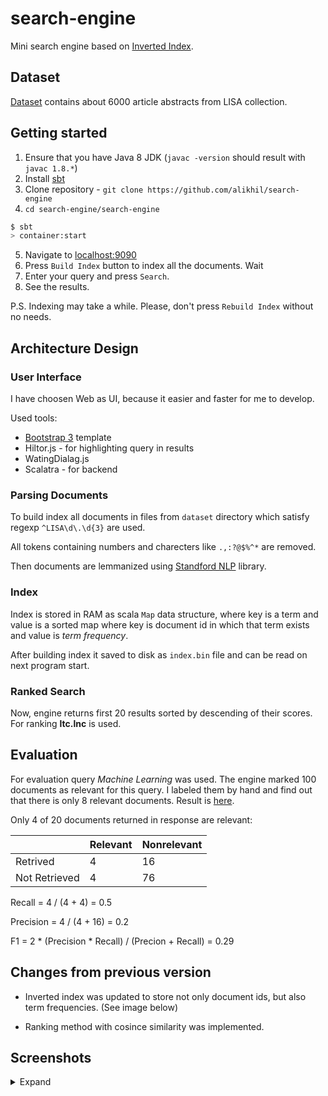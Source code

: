 # search-engine

Mini search engine based on [Inverted Index](https://en.wikipedia.org/wiki/Inverted_index).

## Dataset

[Dataset](https://github.com/alikhil/search-engine/tree/master/dataset) contains about 6000 article abstracts from LISA collection.

## Getting started

1. Ensure that you have Java 8 JDK (`javac -version` should result with `javac 1.8.*`)
1. Install [sbt](http://www.scala-sbt.org/download.html)
1. Clone repository - `git clone https://github.com/alikhil/search-engine`
1. `cd search-engine/search-engine`

```bash
$ sbt
> container:start
```

5. Navigate to [localhost:9090](http://localhost:9090)
6. Press `Build Index` button to index all the documents. Wait
7. Enter your query and press `Search`.
8. See the results.

P.S. Indexing may take a while. Please, don't press `Rebuild Index` without no needs.

## Architecture Design

### User Interface

I have choosen Web as UI, because it easier and faster for me to develop.

Used tools:

* [Bootstrap 3](http://getbootstrap.com/) template
* Hiltor.js - for highlighting query in results
* WatingDialag.js
* Scalatra - for backend

### Parsing Documents

To build index all documents in files from `dataset` directory which satisfy regexp `^LISA\d\.\d{3}` are used.

All tokens containing numbers and charecters like `.,:?@$%^*` are removed.

Then documents are lemmanized using [Standford NLP](https://stanfordnlp.github.io/CoreNLP/index.html) library.

### Index

Index is stored in RAM as scala `Map` data structure, where key is a term and value is a sorted map where key is document id in which that term exists and value is *term frequency*.

After building index it saved to disk as `index.bin` file and can be read on next program start.

### Ranked Search

Now, engine returns first 20 results sorted by descending of their scores. For ranking **ltc.lnc** is used.

## Evaluation

For evaluation query *Machine Learning* was used. The engine marked 100 documents as relevant for this query.
I labeled them by hand and find out that there is only 8 relevant documents. Result is [here](https://github.com/alikhil/search-engine/blob/master/dataset/EVAL).

Only 4 of 20 documents returned in response are relevant:

|               | Relevant | Nonrelevant |
|---------------|----------|-------------|
| Retrived      |4         |16           |
| Not Retrieved |4         |76           |

Recall = 4 / (4 + 4) = 0.5

Precision = 4 / (4 + 16) = 0.2

F1 = 2 * (Precision * Recall) / (Precion + Recall) = 0.29

## Changes from previous version

* Inverted index was updated to store not only document ids, but also term frequencies. (See image below)

* Ranking method with cosince similarity was implemented.

## Screenshots

<details>
    <summary>Expand</summary>

Initial screen.

![image](https://user-images.githubusercontent.com/7482065/32135143-c88cb7b4-bc02-11e7-92ef-7d42cc4e28ad.png)

After pressing `Build Index`
![image](https://user-images.githubusercontent.com/7482065/30243806-20a0b71c-95ba-11e7-971a-b699781cba97.png)

Enter query and press `Search`
![image](https://user-images.githubusercontent.com/7482065/32135131-7b107610-bc02-11e7-863a-620abadd92b8.png)

Schema of index
![image](https://user-images.githubusercontent.com/7482065/32136557-6651eb1c-bc18-11e7-8794-e9e25aca9a55.png)
</details>
